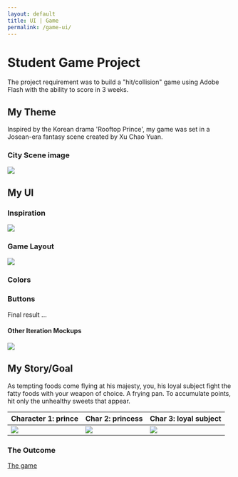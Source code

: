 ```yaml
---
layout: default
title: UI | Game
permalink: /game-ui/
---
```





# [](#header-1)Student Game Project

The project requirement was to build a "hit/collision" game using Adobe Flash with the ability to score in 3 weeks.

## [](#header-2)My Theme

Inspired by the Korean drama 'Rooftop Prince', my game was set in a Josean-era fantasy scene created by Xu Chao Yuan.
### City Scene image

![](https://angela-smithers.github.io/il-mio-portfolio/assets/files/city_scene_by_chaoyuanxu-small.jpg)

## [](#header-2)My UI

### Inspiration
![](https://angela-smithers.github.io/il-mio-portfolio/assets/files/button-ui.png)

### Game Layout
![](https://angela-smithers.github.io/il-mio-portfolio/assets/files/game-ui-wireframe.png)

### Colors

### Buttons
Final result ... 

#### Other Iteration Mockups
![](https://angela-smithers.github.io/il-mio-portfolio/assets/files/game-ui-mockup-01.png)

## [](#header-2)My Story/Goal

As tempting foods come flying at his majesty, you, his loyal subject fight the fatty foods with your weapon of choice. A frying pan. To accumulate points, hit only the unhealthy sweets that appear.

| Character 1: prince        | Char 2: princess          |  Char 3: loyal subject          |
|:-------------|:------------------|:------|
| ![](https://angela-smithers.github.io/il-mio-portfolio/assets/files/prince.png) | ![](https://angela-smithers.github.io/il-mio-portfolio/assets/files/fighter2.png) | ![](https://angela-smithers.github.io/il-mio-portfolio/assets/files/fighter1.png)  |

### [](#header-3)The Outcome

[The game](https://drive.google.com/open?id=1WWuLee0MGwdOrRdvos2wRBOEfDQJFrnE)
